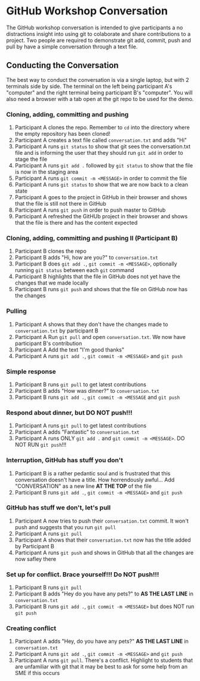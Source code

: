 # GitHub Workshop Conversation
The GitHub workshop conversation is intended to give participants a no distractions insight into using git to colaborate and share contributions to a project. Two people are required to demonstrate git add, commit, push and pull by have a simple conversation through a text file.

## Conducting the Conversation
The best way to conduct the conversation is via a single laptop, but with 2 terminals side by side. The terminal on the left being participant A's "computer" and the right terminal being participant B's "computer". You will also need a browser with a tab open at the git repo to be used for the demo.

### Cloning, adding, committing and pushing
1. Participant A clones the repo. Remember to `cd` into the directory where the empty repository has been cloned!
2. Participant A creates a text file called `conversation.txt` and adds "Hi"
3. Participant A runs `git status` to show that git sees the conversation.txt file and is informing the user that they should run `git add` in order to stage the file
4. Participant A runs `git add .` followed by `git status` to show that the file is now in the staging area
5. Participant A runs `git commit -m <MESSAGE>` in order to commit the file
6. Participant A runs `git status` to show that we are now back to a clean state
7. Participant A goes to the project in GitHub in their browser and shows that the file is still not there in GitHub
8. Participant A runs `git push` in order to push master to GitHub
9. Participant A refreshed the GitHUb project in their browser and shows that the file is there and has the content expected

### Cloning, adding, committing and pushing II (Participant B)
1. Participant B clones the repo
2. Participant B adds "Hi, how are you?" to `conversation.txt`
3. Participant B does `git add .`, `git commit -m <MESSAGE>`, optionally running `git status` between each `git` command
4. Participant B highlights that the file in GitHub does not yet have the changes that we made locally
5. Participant B runs `git push` and shows that the file on GitHub now has the changes

### Pulling
1. Participant A shows that they don't have the changes made to `conversation.txt` by participant B
2. Participant A Run `git pull` and open `conversation.txt`. We now have participant B's contribution
3. Participant A Add the text "I'm good thanks"
4. Participant A runs `git add .`, `git commit -m <MESSAGE>` and `git push`

### Simple response
1. Participant B runs `git pull` to get latest contributions
2. Participant B adds "How was dinner?" to `conversation.txt`
3. Participant B runs `git add .`, `git commit -m <MESSAGE` and  `git push`

### Respond about dinner, **but DO NOT push!!!**
1. Participant A runs `git pull` to get latest contributions
2. Participant A adds "Fantastic" to `conversation.txt`
3. Participant A runs ONLY `git add .` and `git commit -m <MESSAGE>`. DO NOT RUN `git push`!!!

### Interruption, GitHub has stuff you don't
1. Participant B is a rather pedantic soul and is frustrated that this conversation doesn't have a title. How horrendously awful... Add "CONVERSATION" as a new line **AT THE TOP** of the file
2. Participant B runs `git add .`, `git commit -m <MESSAGE>` and `git push`

### GitHub has stuff we don't, let's pull
1. Participant A now tries to push their `conversation.txt` commit. It won't push and suggests that you run `git pull`
2. Participant A runs `git pull`
3. Participant A shows that their `conversation.txt` now has the title added by Participant B
4. Participant A runs `git push` and shows in GitHub that all the changes are now safley there

### Set up for conflict. Brace yourself!!! **Do NOT push!!!**
1. Participant B runs `git pull`
2. Participant B adds "Hey do you have any pets?" to  **AS THE LAST LINE** in `conversation.txt`
3. Participant B runs `git add .`, `git commit -m <MESSAGE>` but does NOT run `git push`

### Creating conflict
1. Participant A adds "Hey, do you have any pets?" **AS THE LAST LINE** in `conversation.txt`
2. Participant A runs `git add .`, `git commit -m <MESSAGE>` and `git push`
3. Participant A runs `git pull`. There's a conflict. Highlight to students that are unfamiliar with git that it may be best to ask for some help from an SME if this occurs
